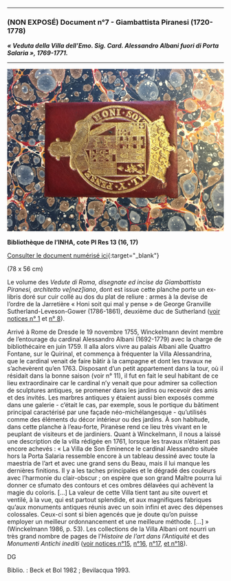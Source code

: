 ***
### **(NON EXPOSÉ) Document n°7 - Giambattista Piranesi (1720-1778)**
**_« Veduta della Villa dell’Emo. Sig. Card. Alessandro Albani fuori di Porta Salaria », 1769-1771._**

-------------------------
![Branching](./img/doc7/doc7_1.jpg)

**Bibliothèque de l’INHA, cote Pl Res 13 (16, 17)**

[Consulter le document numérisé ici](http://bibliotheque.inha.fr/iguana/www.main.cls?surl=search#RecordId=1.312886){:target="_blank"}

(78 x 56 cm)

Le volume des _Vedute di Roma, disegnate ed incise da Giambattista Piranesi, architetto ve[nez]iano_, dont est issue cette planche porte un ex-libris doré sur cuir collé au dos du plat de reliure : armes à la devise de l’ordre de la Jarretière « Honi soit qui mal y pense » de George Granville Sutherland-Leveson-Gower (1786-1861), deuxième duc de Sutherland ([voir notices n° 1](./document1.md) et [n° 8](./document8.md)).

Arrivé à Rome de Dresde le 19 novembre 1755, Winckelmann devint membre de l’entourage du cardinal Alessandro Albani (1692-1779) avec la charge de bibliothécaire en juin 1759. Il alla alors vivre au palais Albani alle Quattro Fontane, sur le Quirinal, et commença à fréquenter la Villa Alessandrina, que le cardinal venait de faire bâtir à la campagne et dont les travaux ne s’achevèrent qu’en 1763. Disposant d’un petit appartement dans la tour, où il résidait dans la bonne saison (voir n° 11), il fut en fait le seul habitant de ce lieu extraordinaire car le cardinal n’y venait que pour admirer sa collection de sculptures antiques, se promener dans les jardins ou recevoir des amis et des invités. Les  marbres antiques y étaient aussi bien exposés comme dans une galerie - c’était le cas, par exemple, sous le portique du bâtiment principal caractérisé par une façade néo-michélangesque - qu’utilisés comme des éléments du décor intérieur ou des jardins. À son habitude, dans cette planche à l’eau-forte, Piranèse rend ce lieu très vivant en le peuplant de visiteurs et de jardiniers. Quant à Winckelmann, il nous a laissé une description de la villa rédigée en 1761, lorsque les travaux n’étaient pas encore achevés : « La Villa de Son Éminence le cardinal Alessandro située hors la Porta Salaria ressemble encore à un tableau dessiné avec toute la maestria de l’art et avec une grand sens du Beau, mais il lui manque les dernières finitions. Il y a les taches principales et le dégradé des couleurs avec l’harmonie du clair-obscur ; on espère que son grand Maître pourra lui donner ce sfumato des contours et ces ombres délavées qui achèvent la magie du coloris. […] La valeur de cette Villa tient tant au site ouvert et ventilé, à la vue, qui est partout splendide, et aux magnifiques fabriques qu’aux monuments antiques réunis avec un soin infini et avec des dépenses colossales. Ceux-ci sont si bien agencés que je doute qu’on puisse employer un meilleur ordonnancement et une meilleure méthode. […] » (Winckelmann 1986, p. 53). Les collections de la Villa Albani ont nourri un très grand nombre de pages de l’_Histoire de l’art dans l’Antiquité_ et des _Monumenti Antichi inediti_ ([voir notices n°15](./document15.md), [n°16](./document16.md), [n°17](./document17.md), [et n°18](./document18.md)).

DG

Biblio. : Beck et Bol 1982 ; Bevilacqua 1993.
